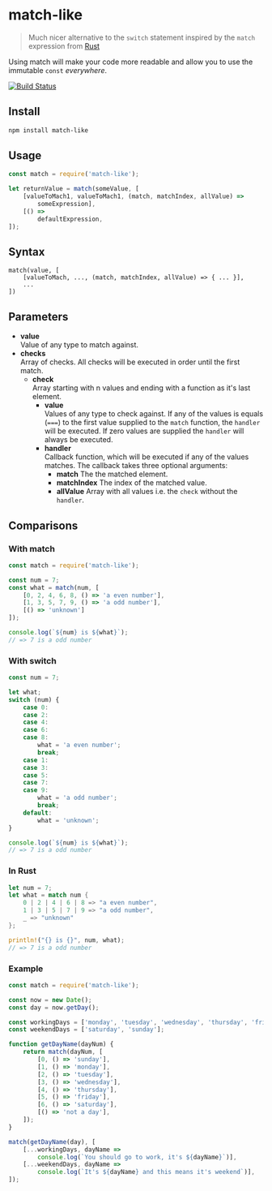 # match-like
> Much nicer alternative to the `switch` statement inspired by
the `match` expression from [Rust](https://www.rust-lang.org)

Using match will make your code more readable and allow
you to use the immutable `const` *everywhere*.

[![Build Status](https://travis-ci.org/MoritzKn/match-like.svg?branch=master)](https://travis-ci.org/MoritzKn/match-like)


## Install
```sh
npm install match-like
```

## Usage
```js
const match = require('match-like');

let returnValue = match(someValue, [
    [valueToMach1, valueToMach1, (match, matchIndex, allValue) =>
        someExpression],
    [() =>
        defaultExpression,
]);

```

## Syntax
```
match(value, [
    [valueToMach, ..., (match, matchIndex, allValue) => { ... }],
    ...
])
```

## Parameters
- **value**  
  Value of any type to match against.
- **checks**  
  Array of checks. All checks will be executed in order
  until the first match.
    - **check**  
      Array starting with n values and ending
      with a function as it's last element.
        - **value**  
          Values of any type to check against. If any of
          the values is equals (`===`) to the first value
          supplied to the `match` function, the `handler`
          will be executed. If zero values are supplied
          the `handler` will always be executed.
        - **handler**  
          Callback function, which will be executed if any
          of the values matches. The callback takes three
          optional arguments:
            - **match**
              The the matched element.
            - **matchIndex**
              The index of the matched value.
            - **allValue**
              Array with all values i.e. the `check` without
              the `handler`.

## Comparisons

### With match

```js
const match = require('match-like');

const num = 7;
const what = match(num, [
    [0, 2, 4, 6, 8, () => 'a even number'],
    [1, 3, 5, 7, 9, () => 'a odd number'],
    [() => 'unknown']
]);

console.log(`${num} is ${what}`);
// => 7 is a odd number
```

### With switch

```js
const num = 7;

let what;
switch (num) {
    case 0:
    case 2:
    case 4:
    case 6:
    case 8:
        what = 'a even number';
        break;
    case 1:
    case 3:
    case 5:
    case 7:
    case 9:
        what = 'a odd number';
        break;
    default:
        what = 'unknown';
}

console.log(`${num} is ${what}`);
// => 7 is a odd number
```

### In Rust

```rust
let num = 7;
let what = match num {
    0 | 2 | 4 | 6 | 8 => "a even number",
    1 | 3 | 5 | 7 | 9 => "a odd number",
    _ => "unknown"
};

println!("{} is {}", num, what);
// => 7 is a odd number
```

### Example

```js
const match = require('match-like');

const now = new Date();
const day = now.getDay();

const workingDays = ['monday', 'tuesday', 'wednesday', 'thursday', 'friday'];
const weekendDays = ['saturday', 'sunday'];

function getDayName(dayNum) {
    return match(dayNum, [
        [0, () => 'sunday'],
        [1, () => 'monday'],
        [2, () => 'tuesday'],
        [3, () => 'wednesday'],
        [4, () => 'thursday'],
        [5, () => 'friday'],
        [6, () => 'saturday'],
        [() => 'not a day'],
    ]);
}

match(getDayName(day), [
    [...workingDays, dayName =>
        console.log(`You should go to work, it's ${dayName}`)],
    [...weekendDays, dayName =>
        console.log(`It's ${dayName} and this means it's weekend`)],
]);
```
